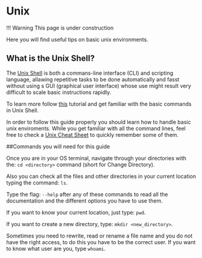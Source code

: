 # Unix

!!! Warning
    This page is under construction

Here you will find useful tips on basic unix environments.

## What is the Unix Shell?

The [Unix Shell](https://en.wikipedia.org/wiki/Unix_shell) is both a commans-line interface (CLI) and scripting language, allawing repetitive tasks to be done automatically and fasst without using s GUI (graphical user interface) whose use might result very difficult to scale basic instructions rapidly.

To learn more follow [this](https://swcarpentry.github.io/shell-novice/) tutorial and get familiar with  the basic commands in Unix Shell. 

In order to follow this guide properly you should learn how to handle basic unix enviroments. While you get familiar with all the command lines, feel free to check a [Unix Cheat Sheet](http://www.mathcs.emory.edu/~valerie/courses/fall10/155/resources/unix_cheatsheet.html) to quickly remember some of them. 

##Commands you will need for this guide

Once you are in your OS terminal, navigate through your directories with the: `cd <directory>` command (short for Change Directory).

Also you can check all the files and other directories in your current location typing the command: `ls`.

Type the flag: `--help` after any of these commands to read all the documentation and the different options you have to use them.

If you want to know your current location, just type: `pwd`.

If you want to create a new directory, type: `mkdir <new_directory>`.

Sometimes you need to rewrite, read or rename a file name and you do not have the right access, to do this you have to be the correct user. If you want to know what user are you, type `whoami`.
  

